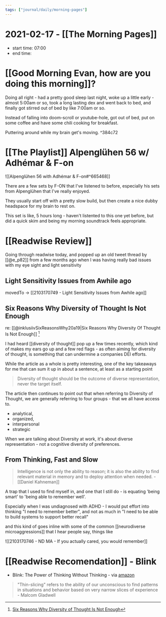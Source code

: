```yaml
---
tags: ["journal/daily/morning-pages"]
---
```


# 2021-02-17 - [[The Morning Pages]]

- start time: 07:00
- end time:

# [[Good Morning Evan, how are you doing this morning]]?

Doing all right - had a pretty good sleep last night, woke up a little early - almost 5:00am or so, took a long lasting dex and went back to bed, and finally got stirred out of bed by like 7:00am or so.

Instead of falling into doom-scroll or youtube-hole, got out of bed, put on some coffee and have some chili cooking for breakfast.

Puttering around while my brain get's moving. ^384c72

# [[The Playlist]] Alpenglühen 56 w/ Adhémar & F-on

![[Alpenglühen 56 with Adhémar & F-on#^665468]]

There are a few sets by F-ON that I've listened to before, especially his sets from Alpenglühen that I've really enjoyed.

They usually start off with a pretty slow build, but then create a nice dubby headspace for my brain to rest on.

This set is like, 5 hours long - haven't listented to this one yet before, but did a quick skim and being my morning soundtrack feels appropriate.

# [[Readwise Review]]

Going through readwise today, and popped up an old tweet thread by [[@e_p82]] from a few months ago when I was having really bad issues with my eye sight and light sensitivity 

## Light Sensitivity Issues from Awhile ago
movedTo -> [[2103170749 - Light Sensitivity Issues from Awhile ago]]

##  Six Reasons Why Diversity of Thought Is Not Enough

re: [[@inklusiivSixReasonsWhy20a19|Six Reasons Why Diversity Of Thought Is Not Enough]] [^6why]

I had heard [[diversity of thought]] pop up a few times recently, which kind of makes my ears go up and a few red flags - as often aiming for diversity of thought, is something that can undermine a companies DEI efforts.

While the article as a whole is pretty interesting, one of the key takeaways for me that can sum it up in about a sentence, at least as a starting point

> Diversity of thought should be the outcome of diverse representation, never the target itself.

The article then continues to point out that when referring to Diversity of Thought, we are generally referring to four groups - that we all have access to.

- analytical, 
-  organized, 
-  interpersonal
-  strategic

When we are talking about Diversity at work, it's about diverse representation - not a cognitive diversity of preferences. 

[^6why]: [Six Reasons Why Diversity of Thought Is Not Enough](https://www.inklusiiv.org/post/six-reasons-why-diversity-of-thought-is-not-enough)

## From Thinking, Fast and Slow

> Intelligence is not only the ability to reason; it is also the ability to find relevant material in memory and to deploy attention when needed. - [[Daniel Kahneman]]

A trap that I used to find myself in, and one that I still do - is equating 'being smart' to 'being able to remember well'.

Especially when I was undiagnosed with ADHD - I would put effort into thinking "I need to remember better", and not as much in "I need to be able to build systems to support better recall"

and this kind of goes inline with some of the common [[neurodiverse microaggressions]] that I hear people say, things like

![[2103170746 - ND MA - If you actually cared, you would remember]]

# [[Readwise Recomendation]] - Blink

-  Blink: The Power of Thinking Without Thinking - via [amazon](https://www.amazon.ca/dp/B000PAAH3K?tag=readwise-20)

> "Thin-slicing" refers to the ability of our unconscious to find patterns in situations and behavior based on very narrow slices of experience - Malcom Gladwell

